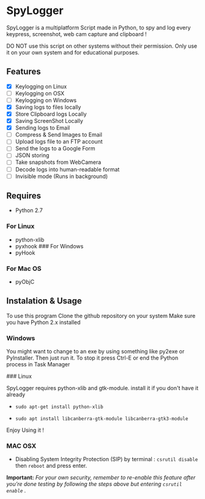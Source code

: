 # SpyLogger

SpyLogger is a multiplatform Script made in Python, to spy and log every keypress, screenshot, web cam capture and clipboard ! 

DO NOT use this script on other systems without their permission. Only use it on your own system and for educational purposes.

## Features
- [x] Keylogging on Linux
- [ ] Keylogging on OSX
- [ ] Keylogging on Windows
- [x] Saving logs to files locally
- [x] Store Clipboard logs Locally
- [x] Saving ScreenShot Locally
- [x] Sending logs to Email
- [ ] Compress & Send Images to Email
- [ ] Upload logs file to an FTP account
- [ ] Send the logs to a Google Form
- [ ] JSON storing
- [ ] Take snapshots from WebCamera
- [ ] Decode logs into human-readable format
- [ ] Invisible mode (Runs in background)

## Requires
- Python 2.7
### For Linux 
- python-xlib
- pyxhook
### For Windows 
- pyHook
### For Mac OS
- pyObjC

## Instalation & Usage

To use this program
Clone the github repository on your system
Make sure you have Python 2.x installed

### Windows 

You might want to change to an exe by using something like py2exe or PyInstaller. Then just run it. To stop it press Ctrl-E or end the Python process in Task Manager

### Linux

SpyLogger requires python-xlib and gtk-module. install it if you don't have it already

- `sudo apt-get install python-xlib`

- `sudo apt install libcanberra-gtk-module libcanberra-gtk3-module`

Enjoy Using it !


### MAC OSX

- Disabling System Integrity Protection (SIP) by terminal : `csrutil disable` then `reboot` and press enter.

**Important:** *For your own security, remember to re-enable this feature after you’re done testing by following the steps above but entering `csrutil enable` .*
